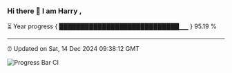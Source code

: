 ### Hi there 👋 I am Harry , 

⏳ Year progress { ████████████████████████████▁▁ } 95.19 %

---

⏰ Updated on Sat, 14 Dec 2024 09:38:12 GMT

![Progress Bar CI](https://github.com/duykhang68/duykhang68/workflows/Progress%20Bar%20CI/badge.svg)
